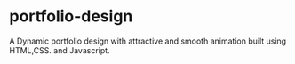 # portfolio-design
A Dynamic portfolio design with attractive and smooth animation built using HTML,CSS. and Javascript.
